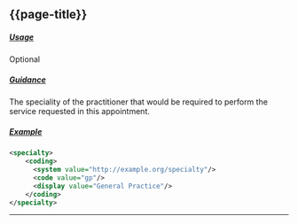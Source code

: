 ## {{page-title}}

<h5><ins>Usage</ins></h5>

<span class="mro-circle optional" title="Optional"></span> Optional

<h5><ins>Guidance</ins></h5>

The speciality of the practitioner that would be required to perform the service requested in this appointment.

<h5><ins>Example</ins></h5>

```xml
<specialty>
    <coding>
      <system value="http://example.org/specialty"/>
      <code value="gp"/>
      <display value="General Practice"/>
    </coding>
</specialty>
```

---